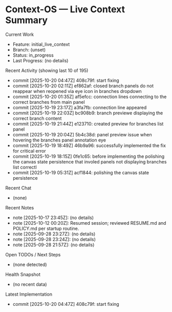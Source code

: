 # Context-OS — Live Context Summary

Current Work
- Feature: initial_live_context
- Branch: (unset)
- Status: in_progress
- Last Progress: (no details)

Recent Activity (showing last 10 of 195)
- commit [2025-10-20 04:47Z] 408c79f: start fixing
- commit [2025-10-20 02:11Z] ef862af: closed branch panels do not reappear when reopened via eye icon in branches dropdown
- commit [2025-10-20 01:35Z] af5efcc: connection lines connecting to the correct branches from main panel
- commit [2025-10-19 23:17Z] a3fa7fb: connection line appeared
- commit [2025-10-19 22:03Z] bc908b9: branch previewe displaying the correct branch content
- commit [2025-10-19 21:44Z] e123710: created preview for branches list panel
- commit [2025-10-19 20:04Z] 5b4c38d: panel preview issue when hovering the branches panel annotation eye
- commit [2025-10-19 18:49Z] 46b9a96: successfully implemented the fix for critical error
- commit [2025-10-19 18:15Z] 0fe1c65: before implementing the polishing the canvas state persistence that involed panels not displaying branches list correctl
- commit [2025-10-19 05:31Z] acf1844: polishing the canvas state persistence

Recent Chat
- (none)

Recent Notes
- note [2025-10-17 23:45Z]: (no details)
- note [2025-10-12 00:20Z]: Resumed session; reviewed RESUME.md and POLICY.md per startup routine.
- note [2025-09-28 23:27Z]: (no details)
- note [2025-09-28 23:24Z]: (no details)
- note [2025-09-28 21:57Z]: (no details)

Open TODOs / Next Steps
- (none detected)

Health Snapshot
- (no recent data)

Latest Implementation
- commit [2025-10-20 04:47Z] 408c79f: start fixing
